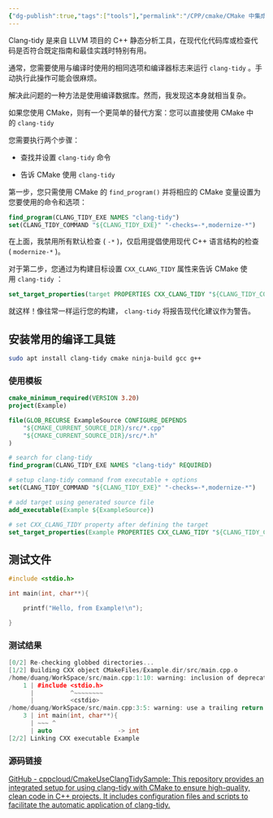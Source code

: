 ```yaml
---
{"dg-publish":true,"tags":["tools"],"permalink":"/CPP/cmake/CMake 中集成 clang-tidy/","dgPassFrontmatter":true}
---
```


Clang-tidy 是来自 LLVM 项目的 C++ 静态分析工具，在现代化代码库或检查代码是否符合既定指南和最佳实践时特别有用。

通常，您需要使用与编译时使用的相同选项和编译器标志来运行 `clang-tidy` 。手动执行此操作可能会很麻烦。

解决此问题的一种方法是使用编译数据库。然而，我发现这本身就相当复杂。

如果您使用 CMake，则有一个更简单的替代方案：您可以直接使用 CMake 中的 `clang-tidy`

您需要执行两个步骤：

+ 查找并设置 `clang-tidy` 命令

+ 告诉 CMake 使用 `clang-tidy`

第一步，您只需使用 CMake 的 `find_program()` 并将相应的 CMake 变量设置为您要使用的命令和选项：

```cmake
find_program(CLANG_TIDY_EXE NAMES "clang-tidy")
set(CLANG_TIDY_COMMAND "${CLANG_TIDY_EXE}" "-checks=-*,modernize-*")
```

在上面，我禁用所有默认检查 ( `-*` )，仅启用提倡使用现代 C++ 语言结构的检查 ( `modernize-*` )。

对于第二步，您通过为构建目标设置 `CXX_CLANG_TIDY` 属性来告诉 CMake 使用 `clang-tidy` ：

```cmake
set_target_properties(target PROPERTIES CXX_CLANG_TIDY "${CLANG_TIDY_COMMAND}")
```

就这样！像往常一样运行您的构建， `clang-tidy` 将报告现代化建议作为警告。

## 安装常用的编译工具链

```bash 
sudo apt install clang-tidy cmake ninja-build gcc g++
```
### 使用模板

```cmake
cmake_minimum_required(VERSION 3.20)
project(Example)

file(GLOB_RECURSE ExampleSource CONFIGURE_DEPENDS
	"${CMAKE_CURRENT_SOURCE_DIR}/src/*.cpp"
	"${CMAKE_CURRENT_SOURCE_DIR}/src/*.h"
)

# search for clang-tidy
find_program(CLANG_TIDY_EXE NAMES "clang-tidy" REQUIRED)

# setup clang-tidy command from executable + options
set(CLANG_TIDY_COMMAND "${CLANG_TIDY_EXE}" "-checks=-*,modernize-*")

# add target using generated source file
add_executable(Example ${ExampleSource})

# set CXX_CLANG_TIDY property after defining the target
set_target_properties(Example PROPERTIES CXX_CLANG_TIDY "${CLANG_TIDY_COMMAND}")
```

## 测试文件

```cpp
#include <stdio.h>

int main(int, char**){

    printf("Hello, from Example!\n");

}
```

### 测试结果

```cpp
[0/2] Re-checking globbed directories...
[1/2] Building CXX object CMakeFiles/Example.dir/src/main.cpp.o
/home/duang/WorkSpace/src/main.cpp:1:10: warning: inclusion of deprecated C++ header 'stdio.h'; consider using 'cstdio' instead [modernize-deprecated-headers]
    1 | #include <stdio.h>
      |          ^~~~~~~~~
      |          <cstdio>
/home/duang/WorkSpace/src/main.cpp:3:5: warning: use a trailing return type for this function [modernize-use-trailing-return-type]
    3 | int main(int, char**){
      | ~~~ ^                
      | auto                  -> int
[2/2] Linking CXX executable Example
```

### 源码链接

[GitHub - cppcloud/CmakeUseClangTidySample: This repository provides an integrated setup for using clang-tidy with CMake to ensure high-quality, clean code in C++ projects. It includes configuration files and scripts to facilitate the automatic application of clang-tidy.](https://github.com/cppcloud/CmakeUseClangTidySample)